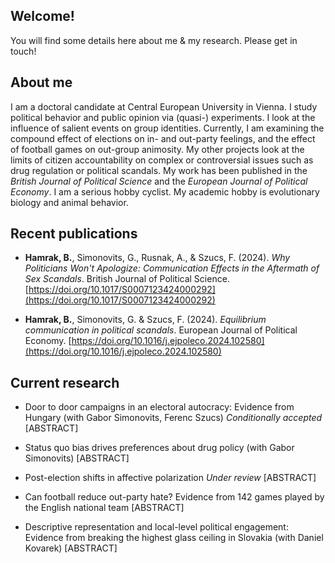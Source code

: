 ## Welcome!

You will find some details here about me & my research. Please get in touch!

## About me

I am a doctoral candidate at Central European University in Vienna. I study political behavior and public opinion via (quasi-) experiments. I look at the influence of salient events on group identities. Currently, I am examining the compound effect of elections on in- and out-party feelings, and the effect of football games on out-group animosity. My other projects look at the limits of citizen accountability on complex or controversial issues such as drug regulation or political scandals. My work has been published in the <em>British Journal of Political Science</em> and the <em>European Journal of Political Economy</em>. I am a serious hobby cyclist. My academic hobby is evolutionary biology and animal behavior.

## Recent publications

- **Hamrak, B.**, Simonovits, G., Rusnak, A., & Szucs, F. (2024). *Why Politicians Won't Apologize: Communication Effects in the Aftermath of Sex Scandals*. British Journal of Political Science. [https://doi.org/10.1017/S0007123424000292](https://doi.org/10.1017/S0007123424000292)

- **Hamrak, B.**, Simonovits, G. & Szucs, F. (2024). *Equilibrium communication in political scandals*. European Journal of Political Economy. [https://doi.org/10.1016/j.ejpoleco.2024.102580](https://doi.org/10.1016/j.ejpoleco.2024.102580)

## Current research

- Door to door campaigns in an electoral autocracy: Evidence from Hungary (with Gabor Simonovits, Ferenc Szucs) <em>Conditionally accepted</em> [ABSTRACT]
  
- Status quo bias drives preferences about drug policy (with Gabor Simonovits) [ABSTRACT]

- Post-election shifts in affective polarization <em>Under review</em> [ABSTRACT]

- Can football reduce out-party hate? Evidence from 142 games played by the English national team [ABSTRACT]

- Descriptive representation and local-level political engagement: Evidence from breaking the highest glass ceiling in Slovakia (with Daniel Kovarek) [ABSTRACT]


<!--
**bencehamrak/bencehamrak** is a ✨ _special_ ✨ repository because its `README.md` (this file) appears on your GitHub profile.

Here are some ideas to get you started:

- 🔭 I’m currently working on ...
- 🌱 I’m currently learning ...
- 👯 I’m looking to collaborate on ...
- 🤔 I’m looking for help with ...
- 💬 Ask me about ...
- 📫 How to reach me: ...
- 😄 Pronouns: ...
- ⚡ Fun fact: ...
-->

